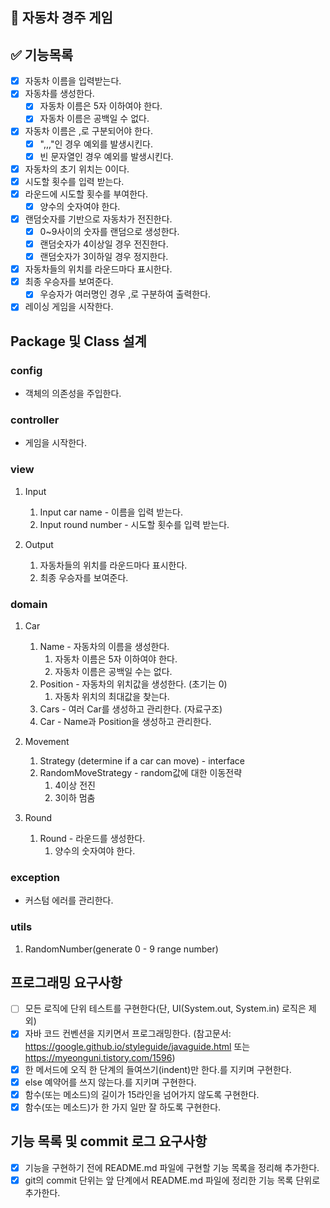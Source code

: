 ## 🚗 자동차 경주 게임

## ✅ 기능목록
+ [x] 자동차 이름을 입력받는다.
+ [x] 자동차를 생성한다.
  + [x] 자동차 이름은 5자 이하여야 한다.
  + [x] 자동차 이름은 공백일 수 없다.
+ [x] 자동차 이름은 ,로 구분되어야 한다.
  + [x] ",,,"인 경우 예외를 발생시킨다.
  + [x] 빈 문자열인 경우 예외를 발생시킨다.
+ [x] 자동차의 초기 위치는 0이다.
+ [x] 시도할 횟수를 입력 받는다.
+ [x] 라운드에 시도할 횟수를 부여한다.
    + [x] 양수의 숫자여야 한다. 
+ [x] 랜덤숫자를 기반으로 자동차가 전진한다.
    + [x] 0~9사이의 숫자를 랜덤으로 생성한다.
    + [x] 랜덤숫자가 4이상일 경우 전진한다.
    + [x] 랜덤숫자가 3이하일 경우 정지한다.
+ [x] 자동차들의 위치를 라운드마다 표시한다.
+ [x] 최종 우승자를 보여준다.
  + [x] 우승자가 여러명인 경우 ,로 구분하여 출력한다.  
+ [x] 레이싱 게임을 시작한다.

## Package 및 Class 설계

### config
- 객체의 의존성을 주입한다.

### controller
- 게임을 시작한다.

### view
1. Input
   1. Input car name - 이름을 입력 받는다.
   2. Input round number - 시도할 횟수를 입력 받는다.
   
2. Output
   1. 자동차들의 위치를 라운드마다 표시한다.
   2. 최종 우승자를 보여준다.
   
### domain
1. Car
   1. Name - 자동차의 이름을 생성한다.
      1. 자동차 이름은 5자 이하여야 한다.
      2. 자동차 이름은 공백일 수는 없다.
   2. Position - 자동차의 위치값을 생성한다. (초기는 0)
      1. 자동차 위치의 최대값을 찾는다. 
   3. Cars - 여러 Car를 생성하고 관리한다. (자료구조)
   4. Car - Name과 Position을 생성하고 관리한다.
   
3. Movement
   1. Strategy (determine if a car can move) - interface 
   2. RandomMoveStrategy - random값에 대한 이동전략
      1. 4이상 전진
      2. 3이하 멈춤
   
4. Round
   1. Round - 라운드를 생성한다.
      1. 양수의 숫자여야 한다.

### exception
- 커스텀 에러를 관리한다.

### utils
1. RandomNumber(generate 0 - 9 range number)


## 프로그래밍 요구사항
- [ ] 모든 로직에 단위 테스트를 구현한다(단, UI(System.out, System.in) 로직은 제외)
- [x] 자바 코드 컨벤션을 지키면서 프로그래밍한다. (참고문서: https://google.github.io/styleguide/javaguide.html 또는 https://myeonguni.tistory.com/1596)
- [x] 한 메서드에 오직 한 단계의 들여쓰기(indent)만 한다.를 지키며 구현한다.
- [x] else 예약어를 쓰지 않는다.를 지키며 구현한다.
- [x] 함수(또는 메소드)의 길이가 15라인을 넘어가지 않도록 구현한다.
- [x] 함수(또는 메소드)가 한 가지 일만 잘 하도록 구현한다.

## 기능 목록 및 commit 로그 요구사항
- [x] 기능을 구현하기 전에 README.md 파일에 구현할 기능 목록을 정리해 추가한다.
- [x] git의 commit 단위는 앞 단계에서 README.md 파일에 정리한 기능 목록 단위로 추가한다.
